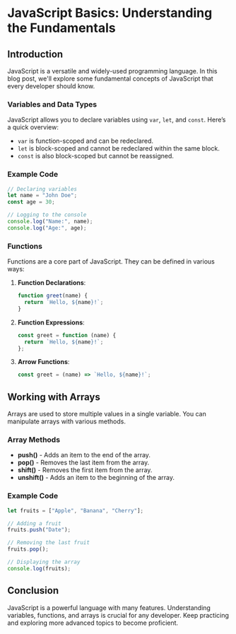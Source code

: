 # JavaScript Basics: Understanding the Fundamentals

## Introduction

JavaScript is a versatile and widely-used programming language. In this blog post, we'll explore some fundamental concepts of JavaScript that every developer should know.

### Variables and Data Types

JavaScript allows you to declare variables using `var`, `let`, and `const`. Here’s a quick overview:

- `var` is function-scoped and can be redeclared.
- `let` is block-scoped and cannot be redeclared within the same block.
- `const` is also block-scoped but cannot be reassigned.

### Example Code

```js
// Declaring variables
let name = "John Doe";
const age = 30;

// Logging to the console
console.log("Name:", name);
console.log("Age:", age);
```

### Functions

Functions are a core part of JavaScript. They can be defined in various ways:

1. **Function Declarations**:

   ```js
   function greet(name) {
     return `Hello, ${name}!`;
   }
   ```

2. **Function Expressions**:

   ```js
   const greet = function (name) {
     return `Hello, ${name}!`;
   };
   ```

3. **Arrow Functions**:
   ```js
   const greet = (name) => `Hello, ${name}!`;
   ```

## Working with Arrays

Arrays are used to store multiple values in a single variable. You can manipulate arrays with various methods.

### Array Methods

- **push()** - Adds an item to the end of the array.
- **pop()** - Removes the last item from the array.
- **shift()** - Removes the first item from the array.
- **unshift()** - Adds an item to the beginning of the array.

### Example Code

```js
let fruits = ["Apple", "Banana", "Cherry"];

// Adding a fruit
fruits.push("Date");

// Removing the last fruit
fruits.pop();

// Displaying the array
console.log(fruits);
```

## Conclusion

JavaScript is a powerful language with many features. Understanding variables, functions, and arrays is crucial for any developer. Keep practicing and exploring more advanced topics to become proficient.

